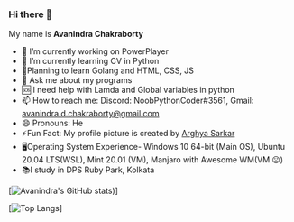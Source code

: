 ### Hi there 👋
My name is **Avanindra Chakraborty**

- 🔭 I’m currently working on PowerPlayer
- 🌱 I’m currently learning CV in Python
- 🤔Planning to learn Golang and HTML, CSS, JS
- 💬 Ask me about my programs
- 🆘 I need help with Lamda and Global variables in python
- 📫 How to reach me: Discord: NoobPythonCoder#3561, Gmail: avanindra.d.chakraborty@gmail.com
- 😄 Pronouns: He 
- ⚡Fun Fact: My profile picture is created by [Arghya Sarkar](https://github.com/arghyagod-coder)
- 🖥️Operating System Experience- Windows 10 64-bit (Main OS), Ubuntu 20.04 LTS(WSL), Mint 20.01 (VM), Manjaro with Awesome WM(VM ☹️)
- 📚I study in DPS Ruby Park, Kolkata 


[![Avanindra's GitHub stats](https://github-readme-stats.vercel.app/api?username=AvanindraC&theme=radical))]


[![Top Langs](https://github-readme-stats.vercel.app/api/top-langs/?username=AvanindraC&theme=radical)]




